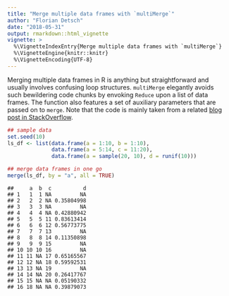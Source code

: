 ```yaml
---
title: "Merge multiple data frames with `multiMerge`"
author: "Florian Detsch"
date: "2018-05-31"
output: rmarkdown::html_vignette
vignette: >
  %\VignetteIndexEntry{Merge multiple data frames with `multiMerge`}
  %\VignetteEngine{knitr::knitr}
  %\VignetteEncoding{UTF-8}
---
```




Merging multiple data frames in R is anything but straightforward and usually involves confusing loop structures. `multiMerge` elegantly avoids such bewildering code chunks by envoking `Reduce` upon a list of data frames. The function also features a set of auxiliary parameters that are passed on to `merge`. Note that the code is mainly taken from a related [blog post in StackOverflow](https://stackoverflow.com/questions/8091303/merge-multiple-data-frames-in-a-list-simultaneously). 


```r
## sample data
set.seed(10)
ls_df <- list(data.frame(a = 1:10, b = 1:10),
              data.frame(a = 5:14, c = 11:20),
              data.frame(a = sample(20, 10), d = runif(10)))

## merge data frames in one go
merge(ls_df, by = "a", all = TRUE)
```

```
##     a  b  c          d
## 1   1  1 NA         NA
## 2   2  2 NA 0.35804998
## 3   3  3 NA         NA
## 4   4  4 NA 0.42880942
## 5   5  5 11 0.83613414
## 6   6  6 12 0.56773775
## 7   7  7 13         NA
## 8   8  8 14 0.11350898
## 9   9  9 15         NA
## 10 10 10 16         NA
## 11 11 NA 17 0.65165567
## 12 12 NA 18 0.59592531
## 13 13 NA 19         NA
## 14 14 NA 20 0.26417767
## 15 15 NA NA 0.05190332
## 16 18 NA NA 0.39879073
```
